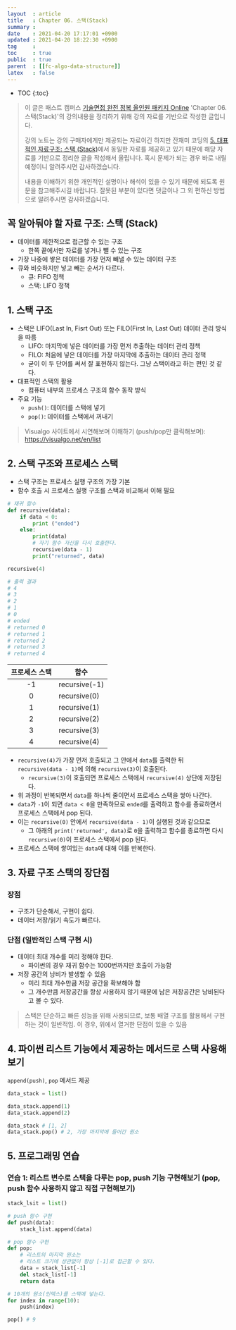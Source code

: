 ```yaml
---
layout  : article
title   : Chapter 06. 스택(Stack)
summary : 
date    : 2021-04-20 17:17:01 +0900
updated : 2021-04-20 18:22:30 +0900
tag     : 
toc     : true
public  : true
parent  : [[fc-algo-data-structure]]
latex   : false
---
```

* TOC
{:toc}

> 이 글은 패스트 캠퍼스 [기술면접 완전 정복 올인원 패키지 Online](https://fastcampus.co.kr/dev_online_algo) 'Chapter 06. 스택(Stack)'의 강의내용을 정리하기 위해 강의 자료를 기반으로 작성한 글입니다.
>
> 강의 노트는 강의 구매자에게만 제공되는 자료이긴 하지만 잔재미 코딩의 [5. 대표적인 자료구조: 스택 (Stack)](https://www.fun-coding.org/Chapter06-stack-live.html)에서 동일한 자료를 제공하고 있기 때문에 해당 자료를 기반으로 정리한 글을 작성해서 올립니다. 혹시 문제가 되는 경우 바로 내릴 예정이니 알려주시면 감사하겠습니다.
>
> 내용을 이해하기 위한 개인적인 설명이나 해석이 있을 수 있기 때문에 되도록 원문을 참고해주시길 바랍니다.
> 잘못된 부분이 있다면 댓글이나 그 외 편하신 방법으로 알려주시면 감사하겠습니다.

## 꼭 알아둬야 할 자료 구조: 스택 (Stack)
  
* 데이터를 제한적으로 접근할 수 있는 구조
    * 한쪽 끝에서만 자료를 넣거나 뺄 수 있는 구조
* 가장 나중에 쌓은 데이터를 가장 먼저 빼낼 수 있는 데이터 구조
* 큐와 비슷하지만 넣고 빼는 순서가 다르다.
    * 큐: FIFO 정책
    * 스택: LIFO 정책

## 1. 스택 구조

* 스택은 LIFO(Last In, Fisrt Out) 또는 FILO(First In, Last Out) 데이터 관리 방식을 따름
    * LIFO: 마지막에 넣은 데이터를 가장 먼저 추출하는 데이터 관리 정책
    * FILO: 처음에 넣은 데이터를 가장 마지막에 추출하는 데이터 관리 정책
    * 굳이 이 두 단어를 써서 잘 표현하지 않는다. 그냥 스택이라고 하는 편인 것 같다.
* 대표적인 스택의 활용
    * 컴퓨터 내부의 프로세스 구조의 함수 동작 방식
* 주요 기능
    * `push()`: 데이터를 스택에 넣기
    * `pop()`: 데이터를 스택에서 꺼내기

> Visualgo 사이트에서 시연해보며 이해하기 (push/pop만 클릭해보며): https://visualgo.net/en/list

## 2. 스택 구조와 프로세스 스택

* 스택 구조는 프로세스 실행 구조의 가장 기본
* 함수 호출 시 프로세스 실행 구조를 스택과 비교해서 이해 필요

```python
# 재귀 함수
def recursive(data):
    if data < 0:
        print ("ended")
    else:
        print(data)
        # 자기 함수 자신을 다시 호출한다.
        recursive(data - 1)
        print("returned", data)        

recursive(4)

# 출력 결과
# 4
# 3
# 2
# 1
# 0
# ended
# returned 0
# returned 1
# returned 2
# returned 3
# returned 4
```

| 프로세스 스택 | 함수          |
| :-----------: | ------------  |
| -1            | recursive(-1) |
| 0             | recursive(0)  |
| 1             | recursive(1)  |
| 2             | recursive(2)  |
| 3             | recursive(3)  |
| 4             | recursive(4)  |

* `recursive(4)`가 가장 먼저 호출되고 그 안에서 `data`를 출력한 뒤 `recursive(data - 1)`에 의해 `recursive(3)`이 호출된다.
    * `recursive(3)`이 호출되면 프로세스 스택에서 `recursive(4)` 상단에 저장된다.
* 위 과정이 반복되면서 `data`를 하나씩 줄이면서 프로세스 스택을 쌓아 나간다.
* `data`가 `-1`이 되면 `data < 0`을 만족하므로 `ended`를 출력하고 함수를 종료하면서 프로세스 스택에서 pop 된다.
* 이는 `recursive(0)` 안에서 `recursive(data - 1)`이 실행된 것과 같으므로
    * 그 아래의 `print('returned', data)`로 `0`을 출력하고 함수를 종료하면 다시 `recursive(0)`이 프로세스 스택에서 pop 된다.
* 프로세스 스택에 쌓여있는 `data`에 대해 이를 반복한다.

## 3. 자료 구조 스택의 장단점

### 장점

* 구조가 단순해서, 구현이 쉽다.
* 데이터 저장/읽기 속도가 빠르다.

### 단점 (일반적인 스택 구현 시)

* 데이터 최대 개수를 미리 정해야 한다.
    * 파이썬의 경우 재귀 함수는 1000번까지만 호출이 가능함
* 저장 공간의 낭비가 발생할 수 있음
    * 미리 최대 개수만큼 저장 공간을 확보해야 함
    * 그 개수만큼 저장공간을 항상 사용하지 않기 때문에 남은 저장공간은 낭비된다고 볼 수 있다.

> 스택은 단순하고 빠른 성능을 위해 사용되므로, 보통 배열 구조를 활용해서 구현하는 것이 일반적임. 이 경우, 위에서 열거한 단점이 있을 수 있음

## 4. 파이썬 리스트 기능에서 제공하는 메서드로 스택 사용해보기

`append(push)`, `pop` 메서드 제공

```python
data_stack = list()

data_stack.append(1)
data_stack.append(2)

data_stack # [1, 2]
data_stack.pop() # 2, 가장 마지막에 들어간 원소
```

## 5. 프로그래밍 연습

### 연습 1: 리스트 변수로 스택을 다루는 pop, push 기능 구현해보기 (pop, push 함수 사용하지 않고 직접 구현해보기)

```python
stack_lsit = list()

# push 함수 구현
def push(data):
    stack_list.append(data)

# pop 함수 구현
def pop:
    # 리스트의 마지막 원소는
    # 리스트 크기에 상관없이 항상 [-1]로 접근할 수 있다.
    data = stack_list[-1]
    del stack_list[-1]
    return data

# 10개의 원소(인덱스)를 스택에 넣는다.
for index in range(10):
    push(index)

pop() # 9
```
